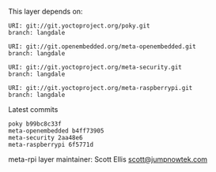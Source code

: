 This layer depends on:

    URI: git://git.yoctoproject.org/poky.git
    branch: langdale

    URI: git://git.openembedded.org/meta-openembedded.git
    branch: langdale

    URI: git://git.yoctoproject.org/meta-security.git
    branch: langdale

    URI: git://git.yoctoproject.org/meta-raspberrypi.git
    branch: langdale

Latest commits

    poky b99bc8c33f
    meta-openembedded b4ff73905
    meta-security 2aa48e6
    meta-raspberrypi 6f5771d

meta-rpi layer maintainer: Scott Ellis <scott@jumpnowtek.com>
